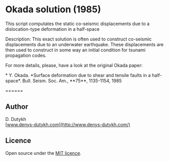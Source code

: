 Okada solution (1985)
======

This script computates the static co-seismic displacements due to a dislocation-type deformation in a half-space

Description: This exact solution is often used to construct co-seismic displacements due to an underwater earthquake. These displacements are then used to construct in some way an initial condition for tsunami propagation codes.

For more details, please, have a look at the original Okada paper:  
<p class="message">
* Y. ﻿Okada. *Surface deformation due to shear and tensile faults in a half-space*. Bull. Seism. Soc. Am., **75**, 1135-1154, 1985
</p>

======

## Author

D. Dutykh  
[www.denys-dutykh.com](http://www.denys-dutykh.com/)  

## Licence

Open source under the [MIT licence](http://opensource.org/licenses/MIT).